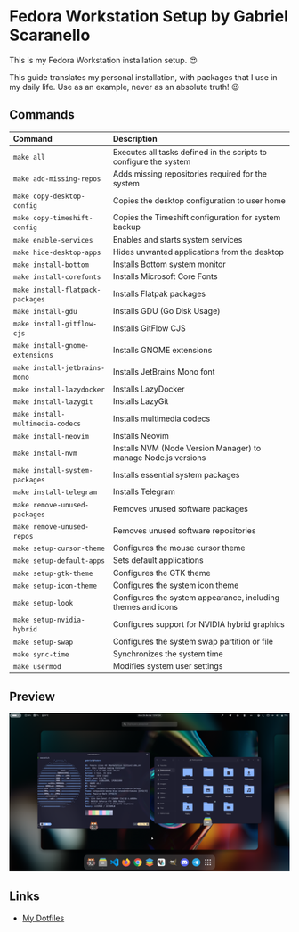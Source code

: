 # Fedora Workstation Setup by Gabriel Scaranello

This is my Fedora Workstation installation setup. 😍

This guide translates my personal installation, with packages that I use in my daily life. Use as an example, never as an absolute truth! 😉

## Commands

| Command                          | Description                                                       |
| :------------------------------- | :---------------------------------------------------------------- |
| `make all`                       | Executes all tasks defined in the scripts to configure the system |
| `make add-missing-repos`         | Adds missing repositories required for the system                 |
| `make copy-desktop-config`       | Copies the desktop configuration to user home                     |
| `make copy-timeshift-config`     | Copies the Timeshift configuration for system backup              |
| `make enable-services`           | Enables and starts system services                                |
| `make hide-desktop-apps`         | Hides unwanted applications from the desktop                      |
| `make install-bottom`            | Installs Bottom system monitor                                    |
| `make install-corefonts`         | Installs Microsoft Core Fonts                                     |
| `make install-flatpack-packages` | Installs Flatpak packages                                         |
| `make install-gdu`               | Installs GDU (Go Disk Usage)                                      |
| `make install-gitflow-cjs`       | Installs GitFlow CJS                                              |
| `make install-gnome-extensions`  | Installs GNOME extensions                                         |
| `make install-jetbrains-mono`    | Installs JetBrains Mono font                                      |
| `make install-lazydocker`        | Installs LazyDocker                                               |
| `make install-lazygit`           | Installs LazyGit                                                  |
| `make install-multimedia-codecs` | Installs multimedia codecs                                        |
| `make install-neovim`            | Installs Neovim                                                   |
| `make install-nvm`               | Installs NVM (Node Version Manager) to manage Node.js versions    |
| `make install-system-packages`   | Installs essential system packages                                |
| `make install-telegram`          | Installs Telegram                                                 |
| `make remove-unused-packages`    | Removes unused software packages                                  |
| `make remove-unused-repos`       | Removes unused software repositories                              |
| `make setup-cursor-theme`        | Configures the mouse cursor theme                                 |
| `make setup-default-apps`        | Sets default applications                                         |
| `make setup-gtk-theme`           | Configures the GTK theme                                          |
| `make setup-icon-theme`          | Configures the system icon theme                                  |
| `make setup-look`                | Configures the system appearance, including themes and icons      |
| `make setup-nvidia-hybrid`       | Configures support for NVIDIA hybrid graphics                     |
| `make setup-swap`                | Configures the system swap partition or file                      |
| `make sync-time`                 | Synchronizes the system time                                      |
| `make usermod`                   | Modifies system user settings                                     |

## Preview

![](./assets/preview.png)

## Links

- [My Dotfiles](https://github.com/gabrielscaranello/dotfiles)
